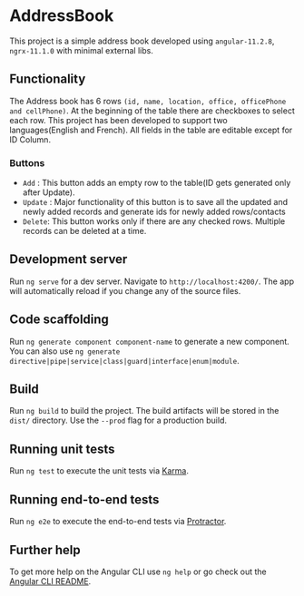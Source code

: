 # AddressBook

This project is a simple address book developed using `angular-11.2.8`, `ngrx-11.1.0` with minimal external libs.

## Functionality
The Address book has 6 rows `(id, name, location, office, officePhone and cellPhone)`. At the beginning of the table there are checkboxes to select each row. This project has been developed to support two languages(English and French).
All fields in the table are editable except for ID Column.

### Buttons
- `Add` : This button adds an empty row to the table(ID gets generated only after Update).
- `Update` : Major functionality of this button is to save all the updated and newly added records and generate ids for newly added rows/contacts
- `Delete`: This button works only if there are any checked rows. Multiple records can be deleted at a time.

## Development server

Run `ng serve` for a dev server. Navigate to `http://localhost:4200/`. The app will automatically reload if you change any of the source files.

## Code scaffolding

Run `ng generate component component-name` to generate a new component. You can also use `ng generate directive|pipe|service|class|guard|interface|enum|module`.

## Build

Run `ng build` to build the project. The build artifacts will be stored in the `dist/` directory. Use the `--prod` flag for a production build.

## Running unit tests

Run `ng test` to execute the unit tests via [Karma](https://karma-runner.github.io).

## Running end-to-end tests

Run `ng e2e` to execute the end-to-end tests via [Protractor](http://www.protractortest.org/).

## Further help

To get more help on the Angular CLI use `ng help` or go check out the [Angular CLI README](https://github.com/angular/angular-cli/blob/master/README.md).
